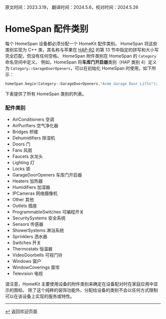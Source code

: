 原文时间：2023.3.19， 翻译时间：2024.5.6，校对时间：2024.5.26

# HomeSpan 配件类别

每个 HomeSpan 设备都必须分配一个 HomeKit 配件类别。 HomeSpan 将这些类别实现为 C++ 类，其名称与苹果在 [HAP-R2](https://developer.apple.com/homekit/specification/) 的第 13 节中指定的拼写和大小写完全匹配，但没有任何空格。 HomeSpan 附件类别在 HomeSpan 的 `Category` 命名空间中定义。 例如，HomeSpan 将**车库门开启器**类别（HAP 类别 4）定义为 `Category::GarageDoorOpeners`，可以在初始化 HomeSpan 时使用，如下所示：

```C++
homeSpan.begin(Category::GarageDoorOpeners,"Acme Garage Door Lifts");
```

下表提供了所有 HomeSpan 类别的列表。

### 配件类别

* AirConditioners 空调
* AirPurifiers 空气净化器
* Bridges 桥接
* Dehumidifiers 除湿机
* Doors 门
* Fans 风扇
* Faucets 水龙头
* Lighting 灯
* Locks 锁
* GarageDoorOpeners 车库门开启器
* Heaters 加热器
* Humidifiers 加湿器
* IPCameras 网络摄像机
* Other 其他
* Outlets 插座
* ProgrammableSwitches 可编程开关
* SecuritySystems 安全系统
* Sensors 传感器
* ShowerSystems 淋浴系统
* Sprinklers 洒水器
* Switches 开关
* Thermostats 恒温器
* VideoDoorbells 可视门铃
* Windows 窗户
* WindowCoverings 窗帘
* Television 电视

请注意，HomeKit 主要使用设备的附件类别来确定在设备配对时在家庭应用中显示的图标。 除了这个纯粹的装饰功能外，分配给设备的类别不会以任何方式限制可以在该设备上实现的服务或特性。

---

[↩️](../README.md) 返回欢迎页面

